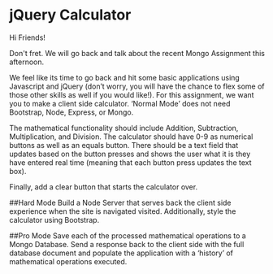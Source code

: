 # jQuery Calculator

Hi Friends!

Don't fret. We will go back and talk about the recent Mongo Assignment this afternoon.

We feel like its time to go back and hit some basic applications using Javascript and jQuery (don’t worry, you will have the chance to flex some of those other skills as well if you would like!). For this assignment, we want you to make a client side calculator. ‘Normal Mode’ does not need Bootstrap, Node, Express, or Mongo.

The mathematical functionality should include Addition, Subtraction, Multiplication, and Division. The calculator should have 0-9 as numerical buttons as well as an equals button. There should be a text field that updates based on the button presses and shows the user what it is they have entered real time (meaning that each button press updates the text box). 

Finally, add a clear button that starts the calculator over.

##Hard Mode
Build a Node Server that serves back the client side experience when the site is navigated visited. Additionally, style the calculator using Bootstrap.

##Pro Mode
Save each of the processed mathematical operations to a Mongo Database. Send a response back to the client side with the full database document and populate the application with a ‘history’ of mathematical operations executed.